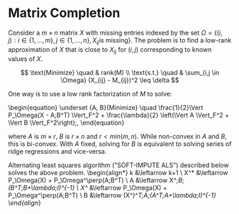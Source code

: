 # Matrix Completion

Consider a $m \times n$ matrix $X$ with missing entries indexed by the set $\Omega = \{(i,j) : i \in \{1,\ldots,m\}, j \in \{1, \ldots, n\}, X_{ij} \text{is missing}\}$. The problem is to find a low-rank approximation of $X$ that is close to $X_{ij}$ for $(i,j)$ corresponding to known values of $X$.

$$
\text{Minimize} \quad &  rank(M) \\
\text{s.t.} \quad & \sum_{i,j \in \Omega} (X_{ij} - M_{ij})^2 \leq \delta
$$

One way is to use a low rank factorization of $M$ to solve:

\begin{equation}
\underset {A, B}{Minimize} \quad \frac{1}{2}\Vert P_\Omega(X - A\;B^T) \Vert_F^2 + \frac{\lambda}{2} \left(\Vert A \Vert_F^2 + \Vert B \Vert_F^2\right)\;,
\end{equation}

where $A$ is $m \times r$, $B$ is $r \times n$ and $r < min(m,n)$. While non-convex in $A$ and $B$, this is bi-convex. With $A$ fixed, solving for $B$ is equivalent to solving series of ridge regressions and vice-versa. 

Alternating least squares algorithm ("SOFT-IMPUTE ALS") described below solves the above problem.
\begin{align*}
k &\leftarrow k+1 \\
X^* &\leftarrow P_\Omega(X) + P_\Omega^\perp(A\;B^T) \\
A &\leftarrow X^*\;B\;(B^T\;B+\lambda\;I)^{-1}  \\
X^* &\leftarrow P_\Omega(X) + P_\Omega^\perp(A\;B^T) \\
B &\leftarrow (X^*)^T\;A\;(A^T\;A+\lambda\;I)^{-1} 
\end{align*}
